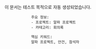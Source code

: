 이 문서는 테스트 목적으로 자동 생성되었습니다.
                
                주요 정보:
                - 프로젝트: 알파 프로젝트
                - 카테고리: 회의록
                
                핵심 키워드:
                알파 프로젝트, 안건, 참석자